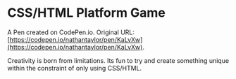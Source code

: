 # CSS/HTML Platform Game

A Pen created on CodePen.io. Original URL: [https://codepen.io/nathantaylor/pen/KaLvXw](https://codepen.io/nathantaylor/pen/KaLvXw).

Creativity is born from limitations.  Its fun to try and create something unique within the constraint of only using CSS/HTML. 
